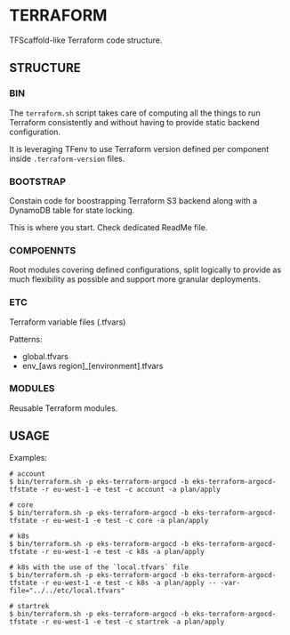 # TERRAFORM
TFScaffold-like Terraform code structure.

## STRUCTURE
### BIN
The `terraform.sh` script takes care of computing all the things to run Terraform consistently and without having to provide static backend configuration.

It is leveraging TFenv to use Terraform version defined per component inside `.terraform-version` files.

### BOOTSTRAP
Constain code for boostrapping Terraform S3 backend along with a DynamoDB table for state locking.

This is where you start. Check dedicated ReadMe file.

### COMPOENNTS
Root modules covering defined configurations, split logically to provide as much flexibility as possible and support more granular deployments.

### ETC
Terraform variable files (.tfvars)

Patterns:
* global.tfvars
* env_[aws region]_[environment].tfvars

### MODULES
Reusable Terraform modules.

## USAGE
Examples:

```
# account
$ bin/terraform.sh -p eks-terraform-argocd -b eks-terraform-argocd-tfstate -r eu-west-1 -e test -c account -a plan/apply

# core
$ bin/terraform.sh -p eks-terraform-argocd -b eks-terraform-argocd-tfstate -r eu-west-1 -e test -c core -a plan/apply

# k8s
$ bin/terraform.sh -p eks-terraform-argocd -b eks-terraform-argocd-tfstate -r eu-west-1 -e test -c k8s -a plan/apply

# k8s with the use of the `local.tfvars` file
$ bin/terraform.sh -p eks-terraform-argocd -b eks-terraform-argocd-tfstate -r eu-west-1 -e test -c k8s -a plan/apply -- -var-file="../../etc/local.tfvars"

# startrek
$ bin/terraform.sh -p eks-terraform-argocd -b eks-terraform-argocd-tfstate -r eu-west-1 -e test -c startrek -a plan/apply
```
